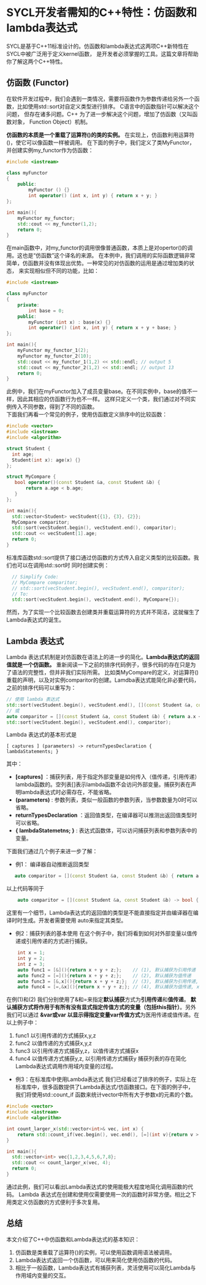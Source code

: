 # SYCL开发者需知的C++特性：仿函数和lambda表达式

SYCL是基于C++11标准设计的。仿函数和lambda表达式这两项C++新特性在SYCL中被广泛用于定义kernel函数，
是开发者必须掌握的工具。这篇文章将帮助你了解这两个C++特性。

## 仿函数 (Functor)
在软件开发过程中，我们会遇到一类情况，需要将函数作为参数传递给另外一个函数，比如使用std::sort对自定义类型进行排序。
C语言中的函数指针可以解决这个问题， 但存在诸多问题。C++ 为了进一步解决这个问题，增加了仿函数（又叫函数对象， Function Object）机制。

**仿函数的本质是一个重载了运算符()的类的实例。**
在实现上，仿函数利用运算符()，使它可以像函数一样被调用。
在下面的例子中，我们定义了类MyFunctor， 并创建实例my_functor作为仿函数：

```C++
#include <iostream>

class myFunctor
{
    public:
        myFunctor () {}
        int operator() (int x, int y) { return x + y; }
};

int main(){
    myFunctor my_functor;
    std::cout << my_functor(1,2);
    return 0;
}
```
在main函数中，对my_functor的调用很像普通函数，本质上是对opertor()的调用。这也是“仿函数”这个译名的来源。
在本例中，我们调用的实际函数逻辑非常简单，仿函数并没有体现出优势。一种常见的对仿函数的运用是通过增加类的状态，
来实现相似但不同的功能，比如：

```C++
#include <iostream>

class myFunctor
{   
    private:
        int base = 0;
    public:
        myFunctor (int x) : base(x) {}
        int operator() (int x, int y) { return x + y + base; }
};

int main(){
    myFunctor my_functor_1(2);
    myFunctor my_functor_2(10);
    std::cout << my_functor_1(1,2) << std::endl; // output 5
    std::cout << my_functor_2(1,2) << std::endl; // output 13
    return 0;
}
```
此例中，我们在myFunctor加入了成员变量base。在不同实例中，base的值不一样，因此其相应的仿函数行为也不一样。
这样只定义一个类，我们通过对不同实例传入不同参数，得到了不同的函数。  
下面我们再看一个常见的例子，使用仿函数定义排序中的比较函数：

```C++
#include <vector>
#include <iostream>
#include <algorithm>

struct Student {
  int age;
  Student(int x): age(x) {}
};

struct MyCompare { 
   bool operator()(const Student &a, const Student &b) {
       return a.age < b.age;
   }
};

int main(){
  std::vector<Student> vecStudent{{1}, {3}, {2}};
  MyCompare comparitor;
  std::sort(vecStudent.begin(), vecStudent.end(), comparitor);
  std::cout << vecStudent[1].age;
  return 0;
}
```

标准库函数std::sort提供了接口通过仿函数的方式传入自定义类型的比较函数。我们也可以在调用std::sort时
同时创建实例：
```C++
  // Simplify Code:
  // MyCompare comparitor;
  // std::sort(vecStudent.begin(), vecStudent.end(), comparitor);
  // To:
  std::sort(vecStudent.begin(), vecStudent.end(), MyCompare{});
```
然而，为了实现一个比较函数去创建类并重载运算符的方式并不简洁，这就催生了Lambda表达式的诞生。

## Lambda 表达式
Lambda 表达式机制是对仿函数在语法上的进一步的简化。**Lambda表达式的返回值就是一个仿函数。**
重新阅读一下之前的排序代码例子，很多代码的存在只是为了语法的完整性，但并非我们实际所需。
比如类MyCompare的定义，对运算符()重载的声明，以及对实例comparitor的创建。Lamdba表达式能简化非必要代码，之前的排序代码可以重写为：
```C++
// 使用 lambda 表达式
std::sort(vecStudent.begin(), vecStudent.end(), [](const Student &a, const Student &b) { return a.x < b.y; });
// 或
auto comparitor = [](const Student &a, const Student &b) { return a.x < b.y; };
std::sort(vecStudent.begin(), vecStudent.end(), comparitor);
```

Lambda 表达式的基本形式是
```
[ captures ] (parameters) -> returnTypesDeclaration { lambdaStatements; }
```
其中：
* **\[captures\]** ：捕获列表，用于指定外部变量是如何传入（值传递，引用传递）lambda函数的。空列表[]表示lambda函数不会访问外部变量。捕获列表在声明lambda表达式时必需存在，不能省略。
* **(parameters)** : 参数列表，类似一般函数的参数列表，当参数数量为0时可以省略。
* **returnTypesDeclaration** ：返回值类型，在编译器可以推测出返回值类型时可以省略。 
* **{ lambdaStatemetns; }** : 表达式函数体，可以访问捕获列表和参数列表中的变量。

下面我们通过几个例子来进一步了解：
* 例1： 编译器自动推断返回类型
```C++
   auto comparitor = [](const Student &a, const Student &b) { return a.x < b.x; };
```
以上代码等同于
```C++
    auto comparitor = [](const Student &a, const Student &b) -> bool { return a.x < b.x; };
```
这里有一个细节，Lambda表达式的返回值的类型是不能直接指定并由编译器在编译时时生成。开发者需要使用 auto来指定其类型。

* 例2：捕获列表的基本使用
在这个例子中，我们将看到如何对外部变量以值传递或引用传递的方式进行捕获。
```C++
    int x = 1;
    int y = 2;
    int z = 3;
    auto func1 = [&](){return x + y + z;};    // (1), 默认捕获为引用传递
    auto func2 = [=](){return x + y + z;};    // (2), 默认捕获为值传递
    auto func3 = [&,x](){return x + y + z;};  // (3), 默认捕获为引用传递, x为值传递
    auto func4 = [=,&x](){return x + y + z;}; // (4), 默认捕获为值传递, x为引用传递
```
在例(1)和(2) 我们分别使用了&和=来指定**默认捕获**方式为**引用传递**和**值传递**。
**默认捕获方式将作用于有所有没有显式指定传值方式的变量（包括this指针）**。另外我们可以通过
**&var或var 以显示得指定变量var传值方式**为医用传递或值传递。在以上例子中：
1. func1 以引用传递的方式捕获x,y,z
2. func2 以值传递的方式捕获x,y,z
3. func3 以引用传递方式捕获y,z，以值传递方式捕获x
4. func4 以值传递方式捕获y,z, 以引用传递方式捕获y
捕获列表的存在简化Lambda表达式调用作用域内变量的过程。

* 例3：在标准库中使用Lambda表达式
我们已经看过了排序的例子，实际上在标准库中，很多函数提供了Lambda表达式/仿函数接口。在下面的例子中，
我们将使用std::count_if 函数来统计vector中所有大于参数x的元素的个数。

```C++
#include <vector>
#include <iostream>
#include <algorithm>

int count_larger_x(std::vector<int>& vec, int x) {
    return std::count_if(vec.begin(), vec.end(), [=](int v){return v > x;});
}

int main(){
  std::vector<int> vec{1,2,3,4,5,6,7,8};
  std::cout << count_larger_x(vec, 4);
  return 0;
}
```
通过此例，我们可以看出Lambda表达式的使用能极大程度地简化调用函数的代码。
Lambda 表达式在创建和使用仅需要使用一次的函数时非常方便。相比之下用类定义仿函数的方式便利于多次复用。

## 总结

本文介绍了C++中仿函数和Lambda表达式的基本知识：
1. 仿函数是类重载了运算符()的实例，可以使用函数调用语法被调用。
2. Lambda表达式返回一个仿函数，可以用来简化使用仿函数的代码。
3. 相比于一般函数，Lambda表达式有捕获列表，灵活使用可以简化Lambda与作用域内变量的交互。
